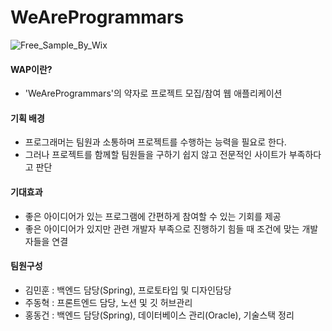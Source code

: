 # WeAreProgrammars
![Free_Sample_By_Wix](C:\Users\user\Downloads\Free_Sample_By_Wix.jpg)

#### WAP이란?

- 'WeAreProgrammars'의 약자로 프로젝트 모집/참여 웹 애플리케이션

#### 기획 배경

- 프로그래머는 팀원과 소통하며 프로젝트를 수행하는 능력을 필요로 한다.
- 그러나 프로젝트를 함께할 팀원들을 구하기 쉽지 않고  전문적인 사이트가 부족하다고 판단

#### 기대효과

- 좋은 아이디어가 있는 프로그램에 간편하게 참여할 수 있는 기회를 제공
- 좋은 아이디어가 있지만 관련 개발자 부족으로 진행하기 힘들 때 조건에 맞는 개발자들을 연결

#### 팀원구성

- 김민훈 : 백엔드 담당(Spring), 프로토타입 및 디자인담당
- 주동혁 : 프론트엔드 담당, 노션 및 깃 허브관리
- 홍동건 : 백엔드 담당(Spring), 데이터베이스 관리(Oracle), 기술스택 정리